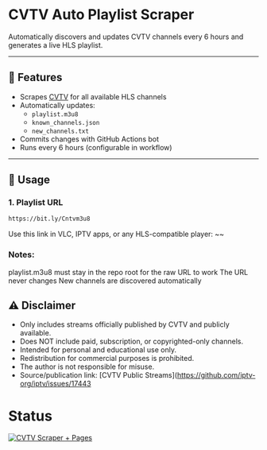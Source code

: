 # CVTV Auto Playlist Scraper

Automatically discovers and updates CVTV channels every 6 hours and generates a live HLS playlist.

---

## 🔹 Features

- Scrapes [CVTV](https://cvtv.cvalley.net/) for all available HLS channels
- Automatically updates:
  - `playlist.m3u8`
  - `known_channels.json`
  - `new_channels.txt`
- Commits changes with GitHub Actions bot
- Runs every 6 hours (configurable in workflow)

---

## 🔹 Usage

### 1. Playlist URL
```bash
https://bit.ly/Cntvm3u8
```
Use this link in VLC, IPTV apps, or any HLS-compatible player:
~~


### Notes:
playlist.m3u8 must stay in the repo root for the raw URL to work
The URL never changes
New channels are discovered automatically

## ⚠️ Disclaimer

- Only includes streams officially published by CVTV and publicly available.  
- Does NOT include paid, subscription, or copyrighted-only channels.  
- Intended for personal and educational use only.  
- Redistribution for commercial purposes is prohibited.  
- The author is not responsible for misuse.  
- Source/publication link: [CVTV Public Streams](https://github.com/iptv-org/iptv/issues/17443

# Status 
[![CVTV Scraper + Pages](https://github.com/DisabledAbel/Cvtv-m3u/actions/workflows/scraper.yml/badge.svg)](https://github.com/DisabledAbel/Cvtv-m3u/actions/workflows/scraper.yml)

